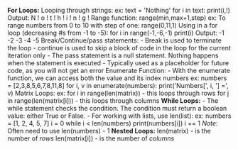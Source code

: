 **For Loops:**
	Looping through strings:
		ex:
			text = 'Nothing'
			for i in text:
				print(i,!)
		Output:
			N !
			o !
			t !
			h !
			i !
			n !
			g !
	Range function:
		range(min,max+1,step)
		ex:
			To range numbers from 0 to 10 with step of one:
			range(0,11,1)
			Using in a for loop (decreasing #s from -1 to -5):
				for i in range(-1,-6,-1)
					print(i)
			Output:
				-1 
				-2 
				-3
				-4
				-5
	Break/Continue/pass statements:
		- Break is used to terminate the loop
		- continue is used to skip a block of code in the loop for the current             iteration only
		- The pass statement is a null statement. Nothing happens when the                 statement is executed
			- Typically used as a placeholder for future code, as you will not get an          error
	Enumerate Function:
		- With the enumerate function, we can access both the value and its index         numbers
		ex:
			numbers = [2,3,8,5,6,7,8,11,8]
			for i, v in enumerate(numbers):
				print('Numbers[', i, '] =', v)
	Matrix Loops:
		ex: 
			for i in range(len(matrix)) - this loops through rows
				for j in range(len(matrix[i])) - this loops through columns
**While Loops:**
	- The while statement checks the condition. The condition must return a boolean value: either True or False.
	- For working with lists, use len(list):
		ex: 
			numbers = [1, 2, 4, 5, 7]
			i = 0
			while i < len(numbers)
				print(numbers[i])
				i += 1
		*Note*: Often need to use len(numbers) - 1
**Nested Loops:**
	len(matrix) - is the number of *rows*
	len(matrix[i]) - is the number of *columns*
	